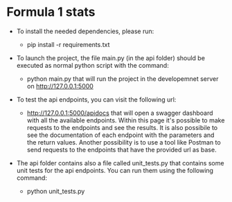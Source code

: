 # Formula 1 stats

- To install the needed dependencies, please run:
    - pip install -r requirements.txt

- To launch the project, the file main.py (in the api folder) should be executed as normal python script with the command:
    - python main.py 
    that will run the project in the developemnet server on http://127.0.0.1:5000

- To test the api endpoints, you can visit the following url:
    - http://127.0.0.1:5000/apidocs 
    that will open a swagger dashboard with all the available endpoints. Within this page it's possible to make requests to the endpoints and see the results. It is also possibile to see the documentation of each endpoint with the parameters and the return values. Another possibility is to use a tool like Postman to send requests to the endpoints that have the provided url as base.

- The api folder contains also a file called unit_tests.py that contains some unit tests for the api endpoints. You can run them using the following command:
    - python unit_tests.py